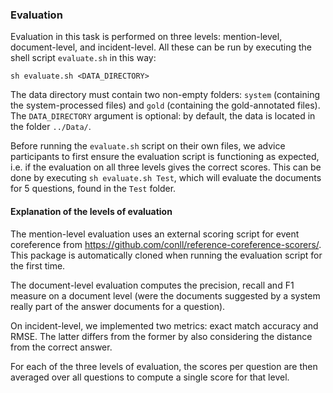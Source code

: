 ### Evaluation ###

Evaluation in this task is performed on three levels: mention-level, document-level, and incident-level. All these can be run by executing the shell script `evaluate.sh` in this way:

`sh evaluate.sh <DATA_DIRECTORY>`

The data directory must contain two non-empty folders: `system` (containing the system-processed files) and `gold` (containing the gold-annotated files). The `DATA_DIRECTORY` argument is optional: by default, the data is located in the folder `../Data/`. 

Before running the `evaluate.sh` script on their own files, we advice participants to first ensure the evaluation script is functioning as expected, i.e. if the evaluation on all three levels gives the correct scores. This can be done by executing `sh evaluate.sh Test`, which will evaluate the documents for 5 questions, found in the `Test` folder.

#### Explanation of the levels of evaluation ####

The mention-level evaluation uses an external scoring script for event coreference from https://github.com/conll/reference-coreference-scorers/. This package is automatically cloned when running the evaluation script for the first time.

The document-level evaluation computes the precision, recall and F1 measure on a document level (were the documents suggested by a system really part of the answer documents for a question).

On incident-level, we implemented two metrics: exact match accuracy and RMSE. The latter differs from the former by also considering the distance from the correct answer.

For each of the three levels of evaluation, the scores per question are then averaged over all questions to compute a single score for that level.
